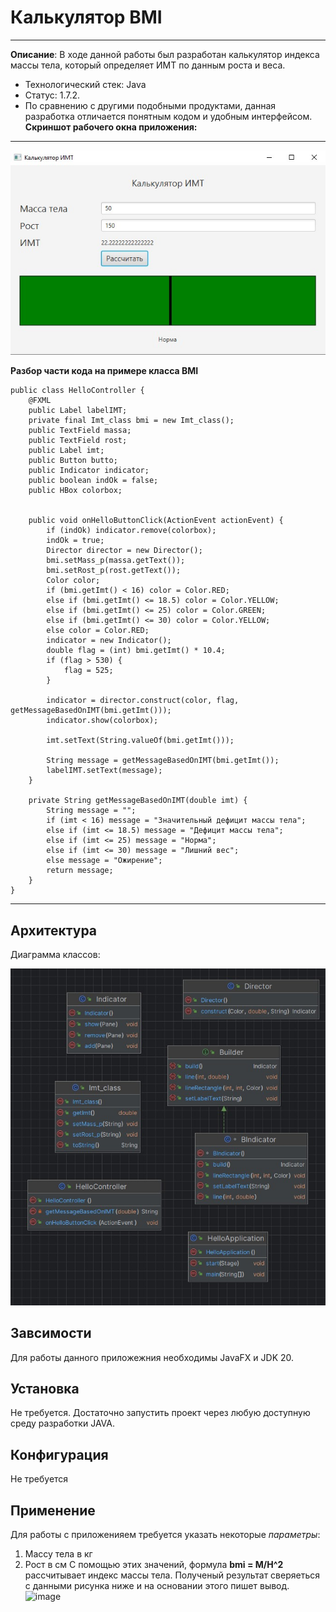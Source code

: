 # Калькулятор BMI
----------------
**Описание**: В ходе данной работы был разработан калькулятор индекса массы тела, который определяет ИМТ по данным роста и веса.
- Технологический стек: Java
- Статус: 1.7.2.
- По сравнению с другими подобными продуктами, данная разработка отличается понятным кодом и удобным интерфейсом.
**Скриншот рабочего окна приложения:**
----------------------------------------
 ![image](https://github.com/StephanKomov/java_task01/blob/master/%D0%A1%D0%BD%D0%B8%D0%BC%D0%BE%D0%BA%20%D1%8D%D0%BA%D1%80%D0%B0%D0%BD%D0%B0%202023-12-26%20115829.jpg)

 **Разбор части кода на примере класса BMI**
```
public class HelloController {
    @FXML
    public Label labelIMT;
    private final Imt_class bmi = new Imt_class();
    public TextField massa;
    public TextField rost;
    public Label imt;
    public Button butto;
    public Indicator indicator;
    public boolean indOk = false;
    public HBox colorbox;


    public void onHelloButtonClick(ActionEvent actionEvent) {
        if (indOk) indicator.remove(colorbox);
        indOk = true;
        Director director = new Director();
        bmi.setMass_p(massa.getText());
        bmi.setRost_p(rost.getText());
        Color color;
        if (bmi.getImt() < 16) color = Color.RED;
        else if (bmi.getImt() <= 18.5) color = Color.YELLOW;
        else if (bmi.getImt() <= 25) color = Color.GREEN;
        else if (bmi.getImt() <= 30) color = Color.YELLOW;
        else color = Color.RED;
        indicator = new Indicator();
        double flag = (int) bmi.getImt() * 10.4;
        if (flag > 530) {
            flag = 525;
        }

        indicator = director.construct(color, flag, getMessageBasedOnIMT(bmi.getImt()));
        indicator.show(colorbox);

        imt.setText(String.valueOf(bmi.getImt()));

        String message = getMessageBasedOnIMT(bmi.getImt());
        labelIMT.setText(message);
    }

    private String getMessageBasedOnIMT(double imt) {
        String message = "";
        if (imt < 16) message = "Значительный дефицит массы тела";
        else if (imt <= 18.5) message = "Дефицит массы тела";
        else if (imt <= 25) message = "Норма";
        else if (imt <= 30) message = "Лишний вес";
        else message = "Ожирение";
        return message;
    }
}
```
------------------------

## Архитектура
Диаграмма классов:

 ![image](https://github.com/StephanKomov/java_task01/blob/master/2.jpg)


## Завсимости
Для работы данного приложежния необходимы JavaFX и JDK 20.

## Установка
Не требуется. Достаточно запустить проект через любую доступную среду разработки JAVA.

##  Конфигурация
Не требуется


## Применение
Для работы с приложенияем требуется указать некоторые *параметры*:
1. Массу тела в кг
2. Рост в см
С помощью этих значений, формула **bmi = M/H^2** рассчитывает индекс массы тела. 
Полученый результат сверяеться с данными рисунка ниже и на основании этого пишет вывод.
 ![image](https://rgb6.medgis.ru/uploads/3c/bf/d1/dd/3cbfd1dd909dae37fa3d1b6248c2b520de7a46e9.jpg)


 
